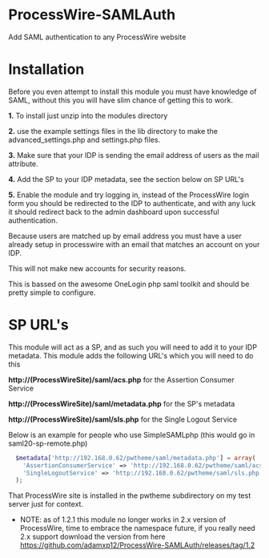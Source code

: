 # ProcessWire-SAMLAuth
Add SAML authentication to any ProcessWire website

# Installation
Before you even attempt to install this module you must have knowledge of SAML, without this you will have slim chance of getting this to work.

__1.__ To install just unzip into the modules directory

__2.__ use the example settings files in the lib directory to make the advanced_settings.php and settings.php files.

__3.__ Make sure that your IDP is sending the email address of users as the mail attribute.

__4.__ Add the SP to your IDP metadata, see the section below on SP URL's

__5.__ Enable the module and try logging in, instead of the ProcessWire login form you should be redirected to the IDP to authenticate, and with any luck it should redirect back to the admin dashboard upon successful authentication.

Because users are matched up by email address you must have a user already setup in processwire with an email that matches an account on your IDP.

This will not make new accounts for security reasons.

This is bassed on the awesome OneLogin php saml toolkit and should be pretty simple to configure.

# SP URL's
This module will act as a SP, and as such you will need to add it to your IDP metadata.
This module adds the following URL's which you will need to do this

__http://(ProcessWireSite)/saml/acs.php__ for the Assertion Consumer Service

__http://(ProcessWireSite)/saml/metadata.php__ for the SP's metadata

__http://(ProcessWireSite)/saml/sls.php__ for the Single Logout Service
 

Below is an example for people who use SimpleSAMLphp (this would go in saml20-sp-remote.php)
```php
  $metadata['http://192.168.0.62/pwtheme/saml/metadata.php'] = array(
    'AssertionConsumerService' => 'http://192.168.0.62/pwtheme/saml/acs.php',
    'SingleLogoutService' => 'http://192.168.0.62/pwtheme/saml/sls.php',
  );
```
That ProcessWire site is installed in the pwtheme subdirectory on my test server just for context.

* NOTE: as of 1.2.1 this module no longer works in 2.x version of ProcessWire, time to embrace the namespace future, if you really need 2.x support download the version from here https://github.com/adamxp12/ProcessWire-SAMLAuth/releases/tag/1.2
